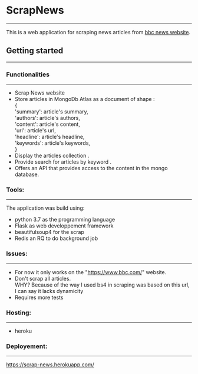 # ScrapNews
---------------
This is a web application for scraping news articles from [bbc news website](https://www.bbc.com/).

## Getting started
---------------

### Functionalities
---------------
 - Scrap News website
 - Store articles in MongoDb Atlas as a document of shape :  
        {  
           'summary': article's summary,  
           'authors': article's authors,  
           'content': article's content,  
           'url': article's url,             
           'headline': article's headline,  
           'keywords': article's keywords,  
       } 
 - Display the articles collection .
 - Provide search for articles by keyword .
 - Offers an API that provides access to the content in the mongo database.

### **Tools:**
---------------

The application was build using:

 - python 3.7 as the programming language
 - Flask as web developpement framework
 - beautifulsoup4 for the scrap
 - Redis an RQ to do background job

### Issues:
---------------
 
 - For now it only works on the "https://www.bbc.com/" website.
 - Don't scrap all articles.  
 WHY?
 Because of the way I used bs4 in scraping was based on this url, I can say it lacks dynamicity
 - Requires more tests

### Hosting:
 ---------------

 - heroku
 
 ### Deployement:
 ---------------
 https://scrap-news.herokuapp.com/
 
